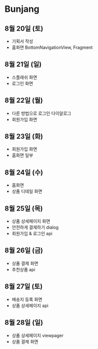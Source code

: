 # Bunjang

## 8월 20일 (토)
- 기획서 작성
- 홈화면 BottomNavigationView, Fragment

## 8월 21일 (일)
- 스플래쉬 화면
- 로그인 화면

## 8월 22일 (월)
- 다른 방법으로 로그인 다이알로그
- 회원가입 화면

## 8월 23일 (화)
- 회원가입 화면
- 홈화면 일부

## 8월 24일 (수)
- 홈화면
- 상품 디테일 화면

## 8월 25일 (목)
- 상품 상세페이지 화면
- 안전하게 결제하기 dialog
- 회원가입 & 로그인 api

## 8월 26일 (금)
- 상품 결제 화면
- 추천상품 api

## 8월 27일 (토)
- 배송지 등록 화면
- 상품 상세페이지 api

## 8월 28일 (일)
- 상품 상세페이지 viewpager
- 상품 결제 화면


